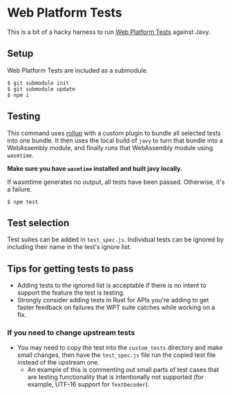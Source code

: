 # Web Platform Tests

This is a bit of a hacky harness to run [Web Platform Tests][wpt] against Javy.

## Setup

Web Platform Tests are included as a submodule.

```
$ git submodule init
$ git submodule update
$ npm i
```

## Testing

This command uses [rollup] with a custom plugin to bundle all selected tests into one bundle. It then uses the local build of `javy` to turn that bundle into a WebAssembly module, and finally runs that WebAssembly module using `wasmtime`.

**Make sure you have `wasmtime` installed and built javy locally.**

If wasmtime generates no output, all tests have been passed. Otherwise, it's a failure.

```
$ npm test
```

## Test selection

Test suites can be added in `test_spec.js`. Individual tests can be ignored by including their name in the test's ignore list.

## Tips for getting tests to pass

- Adding tests to the ignored list is acceptable if there is no intent to support the feature the test is testing.
- Strongly consider adding tests in Rust for APIs you're adding to get faster feedback on failures the WPT suite catches while working on a fix.

### If you need to change upstream tests

- You may need to copy the test into the `custom_tests` directory and make small changes, then have the `test_spec.js` file run the copied test file instead of the upstream one.
  - An example of this is commenting out small parts of test cases that are testing functionality that is intentionally not supported (for example, UTF-16 support for `TextDecoder`).

[wpt]: https://wpt.fyi
[rollup]: https://rollupjs.org

